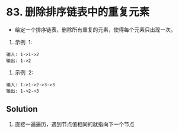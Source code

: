 # 83. 删除排序链表中的重复元素

- 给定一个排序链表，删除所有重复的元素，使得每个元素只出现一次。

1. 示例  1:

```shell
输入: 1->1->2
输出: 1->2
```

1. 示例  2:

```shell
输入: 1->1->2->3->3
输出: 1->2->3
```

## Solution

1. 直接一遍遍历，遇到节点值相同的就指向下一个节点
